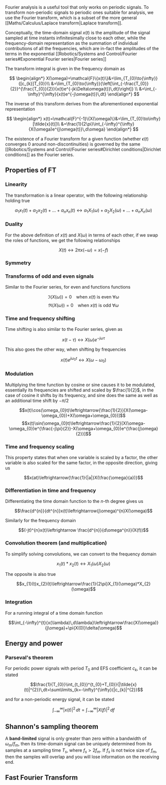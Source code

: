 Fourier analysis is a useful tool that only works on periodic signals. To transform non-periodic signals to periodic ones suitable for analysis, we use the Fourier transform, which is a subset of the more general [[Maths/Calculus/Laplace transform|Laplace transform]]. 

Conceptually, the time-domain signal $x(t)$ is the amplitude of the signal sampled at time instants infinitesimally close to each other, while the frequency-domain representation as the summation of individual contributions of all the frequencies, which are in-fact the amplitudes of the  terms in the exponential [[Robotics/Systems and Control/Fourier series#Exponential Fourier series|Fourier series]] 

The transform integral is given in the frequency domain as

$$
\begin{align*}
X(\omega)=\mathcal{F}\{x(t)\}&=\lim_{T_{0}\to{\infty}}{[c_{k}]T_{0}}\\
&=\lim_{T_{0}\to{\infty}}{\left[\int_{-\frac{T_{0}}{2}}^{\frac{T_{0}}{2}}{x(t)e^{-jk\Delta\omega{t}}\,dt}\right]} \\
&=\int_{-\infty}^{\infty}{x(t)e^{-j\omega{t}}\,dt}
\end{align*}
$$

The inverse of this transform derives from the aforementioned exponential representation

$$
\begin{align*}
x(t)=\mathcal{F}^{-1}\{X(\omega)\}&=\lim_{T_{0}\to\infty}[\tilde{x}(t)]\\
&=\frac{1}{2\pi}\int_{-\infty}^{\infty}{X(\omega)e^{j\omega{t}}\,d\omega}
\end{align*}
$$

The existence of a Fourier transform for a given function (whether $\epsilon(t)$ converges 0 around non-discontinuities) is governed by the same [[Robotics/Systems and Control/Fourier series#Dirichlet conditions|Dirichlet conditions]] as the Fourier series.

## Properties of FT

### Linearity

The transformation is a linear operator, with the following relationship holding true

$$\alpha_{1}x_{1}(t)+\alpha_{2}x_{2}(t)+\dots+\alpha_{n}x_{n}(t)\leftrightarrow\alpha_{1}X_{1}(\omega)+\alpha_{2}X_{2}(\omega)+\dots+{\alpha_{n}X_{n}(\omega)}$$

### Duality

For the above definition of $x(t)$ and $X(\omega)$ in terms of each other, if we swap the roles of functions, we get the following relationships

$$X(t)\leftrightarrow{2\pi{x(-\omega)}}=x(-f)$$

### Symmetry

### Transforms of odd and even signals

Similar to the Fourier series, for even and functions functions

$$\Im(X(\omega))=0\;\;\;\text{ when }x(t)\text{ is even }\forall\omega$$
$$\Re(X(\omega))=0\;\;\;\text{ when }x(t)\text{ is odd }\forall\omega$$

### Time and frequency shifting

Time shifting is also similar to the Fourier series, given as

$$x(t-\tau)\leftrightarrow{X(\omega)e^{-j\omega\tau}}$$

This also goes the other way, when shifting by frequencies

$$x(t)e^{j\omega_{0}t}\leftrightarrow{X(\omega-\omega_{0})}$$

### Modulation

Multiplying the time function by cosine or sine causes it to be modulated, essentially its frequencies are shifted and scaled by $\frac{1}{2}$, in the case of cosine it shifts by its frequency, and sine does the same as well as an additional time shift by $-\pi/2$

$$x(t)\cos(\omega_{0}t)\leftrightarrow{\frac{1}{2}}[X(\omega-\omega_{0})+X(\omega+\omega_{0})]$$
$$x(t)\sin(\omega_{0}t)\leftrightarrow\frac{1}{2}[X(\omega-\omega_{0})e^{\frac{-j\pi}{2}}-X(\omega+\omega_{0})e^{\frac{j\omega}{2}}]$$

### Time and frequency scaling

This property states that when one variable is scaled by a factor, the other variable is also scaled for the same factor, in the opposite direction, giving us

$$x(at)\leftrightarrow{\frac{1}{|a|}X(\frac{\omega}{a})}$$

### Differentiation in time and frequency

Differentiating the time domain function to the $n$-th degree gives us

$$\frac{d^{n}}{dt^{n}}x(t)\leftrightarrow(j\omega)^{n}X(\omega)$$

Similarly for the frequency domain

$$(-jt)^{n}x(t)\leftrightarrow \frac{d^{n}}{d\omega^{n}}(X(f))$$

### Convolution theorem (and multiplication)

To simplify solving convolutions, we can convert to the frequency domain

$$x_{1}(t)*x_{2}(t)\leftrightarrow X_{1}(\omega)X_{2}(\omega)$$

The opposite is also true

$$x_{1}(t)x_{2}(t)\leftrightarrow\frac{1}{2\pi}X_{1}(\omega)*X_{2}(\omega)$$

### Integration

For a running integral of a time domain function

$$\int_{-\infty}^{t}{x(\lambda)\,d\lambda}\leftrightarrow\frac{X(\omega)}{j\omega}+\pi{X(0)}\delta(\omega)$$

## Energy and power

### Parseval's theorem

For periodic power signals with period $T_{0}$ and EFS coefficient $c_{k}$, it can be stated

$$\frac{1}{T_{0}}\int_{t_{0}}^{t_{0}+T_{0}}{|\tilde{x}(t)|^{2}}\,dt=\sum\limits_{k=-\infty}^{\infty}{|c_{k}|^{2}}$$

and for a non-periodic energy signal, it can be stated

$$\int_{-\infty}^{\infty}{|x(t)|^{2}\,dt}=\int_{-\infty}^{\infty}{|X(f)|^{2}\,df}$$

## Shannon's sampling theorem

A **band-limited** signal is only greater than zero within a bandwidth of $\omega_{m}/f_{m}$, then its time-domain signal can be uniquely determined from its samples at a sampling time $T_{s}$, where $f_{s}>2f_{m}$. If $f_{s}$ is not twice size of $f_{m}$, then the samples will overlap and you will lose information on the receiving end. 

## Fast Fourier Transform

